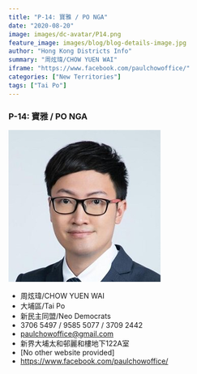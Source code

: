```yaml
---
title: "P-14: 寶雅 / PO NGA"
date: "2020-08-20"
image: images/dc-avatar/P14.png
feature_image: images/blog/blog-details-image.jpg
author: "Hong Kong Districts Info"
summary: "周炫瑋/CHOW YUEN WAI"
iframe: "https://www.facebook.com/paulchowoffice/"
categories: ["New Territories"]
tags: ["Tai Po"]
---
```


### P-14: 寶雅 / PO NGA  
![](/images/dc-avatar/P14.png)  

 - 周炫瑋/CHOW YUEN WAI  
 - 大埔區/Tai Po  
 - 新民主同盟/Neo Democrats  
 - 3706 5497 / 9585 5077 / 3709 2442  
 - paulchowoffice@gmail.com  
 - 新界大埔太和邨麗和樓地下122A室  
 - [No other website provided]  
 - https://www.facebook.com/paulchowoffice/
